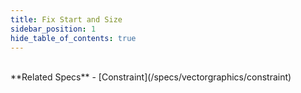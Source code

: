 ```yaml
---
title: Fix Start and Size
sidebar_position: 1
hide_table_of_contents: true
---
```


<DarumaPlayer
  src='https://raw.githubusercontent.com/verygoodgraphics/resource/main/feature/constraint/constraint__fix_start_and_size.daruma'
/>

<br />
**Related Specs**
- [Constraint](/specs/vectorgraphics/constraint)
